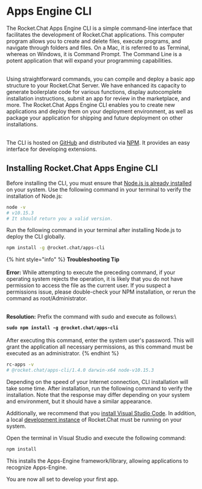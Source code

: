 # Apps Engine CLI

The Rocket.Chat Apps Engine CLI is a simple command-line interface that facilitates the development of Rocket.Chat applications. This computer program allows you to create and delete files, execute programs, and navigate through folders and files. On a Mac, it is referred to as Terminal, whereas on Windows, it is Command Prompt. The Command Line is a potent application that will expand your programming capabilities.

\
Using straightforward commands, you can compile and deploy a basic app structure to your Rocket.Chat Server. We have enhanced its capacity to generate boilerplate code for various functions, display autocomplete installation instructions, submit an app for review in the marketplace, and more. The Rocket.Chat Apps Engine CLI enables you to create new applications and deploy them on your deployment environment, as well as package your application for shipping and future deployment on other installations.

\
The CLI is hosted on [GitHub](https://github.com/RocketChat/Rocket.Chat.Apps-cli) and distributed via [NPM](https://www.npmjs.com/package/@rocket.chat/apps-cli). It provides an easy interface for developing extensions.

## Installing Rocket.Chat Apps Engine CLI

Before installing the CLI, you must ensure that [Node.js is already installed](https://nodejs.org/en) on your system. Use the following command in your terminal to verify the installation of Node.js:&#x20;

```bash
node -v
# v10.15.3
# It should return you a valid version.
```

Run the following command in your terminal after installing Node.js to deploy the CLI globally.

```bash
npm install -g @rocket.chat/apps-cli
```

{% hint style="info" %}
**Troubleshooting Tip**\
\
**Error:** While attempting to execute the preceding command, if your operating system rejects the operation, it is likely that you do not have permission to access the file as the current user. If you suspect a permissions issue, please double-check your NPM installation, or rerun the command as root/Administrator.

\
**Resolution:** Prefix the command with sudo and execute as follows:\


**`sudo npm install -g @rocket.chat/apps-cli`**\
\
After executing this command, enter the system user's password. This will grant the application all necessary permissions, as this command must be executed as an administrator.
{% endhint %}

```bash
rc-apps -v
# @rocket.chat/apps-cli/1.4.0 darwin-x64 node-v10.15.3
```

Depending on the speed of your Internet connection, CLI installation will take some time. After installation, run the following command to verify the installation. Note that the response may differ depending on your system and environment, but it should have a similar appearance.

Additionally, we recommend that you [install Visual Studio Code](https://code.visualstudio.com/download). In addition, a local [development instance](https://docs.rocket.chat/deploy/prepare-for-your-deployment/rapid-deployment-methods/docker-and-docker-compose) of Rocket.Chat must be running on your system.

Open the terminal in Visual Studio and execute the following command:&#x20;

```bash
npm install
```

This installs the Apps-Engine framework/library, allowing applications to recognize Apps-Engine.



You are now all set to develop your first app.
